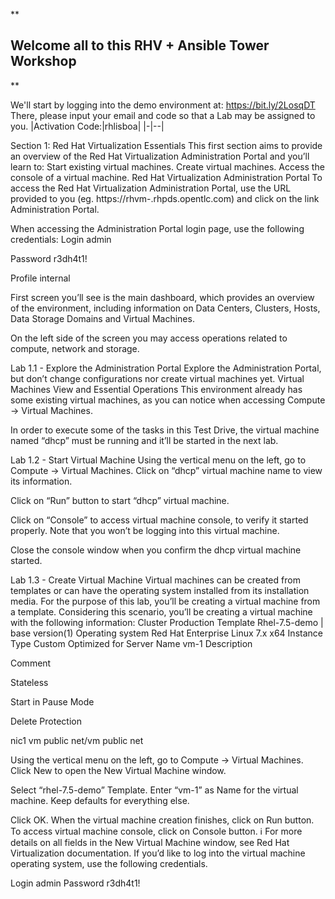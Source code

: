 **
## Welcome all to this RHV + Ansible Tower Workshop
**

We'll start by logging into the demo environment at: https://bit.ly/2LosqDT
There, please input your email and code so that a Lab may be assigned to you.
|Activation Code:|rhlisboa|
|-|--|



Section 1: Red Hat Virtualization Essentials
This first section aims to provide an overview of the Red Hat Virtualization Administration Portal and you’ll learn to:
Start existing virtual machines.
Create virtual machines. 
Access the console of a virtual machine.
Red Hat Virtualization Administration Portal
To access the Red Hat Virtualization Administration Portal, use the URL provided to you (eg. https://rhvm-<GUID>.rhpds.opentlc.com) and click on the link Administration Portal.



When accessing the Administration Portal login page, use the following credentials:
Login
admin

Password
r3dh4t1!

Profile
internal


First screen you’ll see is the main dashboard, which provides an overview of the environment, including information on Data Centers, Clusters, Hosts, Data Storage Domains and Virtual Machines.

On the left side of the screen you may access operations related to compute, network and storage.

 Lab 1.1 - Explore the Administration Portal
Explore the Administration Portal, but don’t change configurations nor create virtual machines yet.
Virtual Machines View and Essential Operations
This environment already has some existing virtual machines, as you can notice when accessing Compute → Virtual Machines.


In order to execute some of the tasks in this Test Drive, the virtual machine named “dhcp” must be running and it’ll be started in the next lab. 

Lab 1.2 - Start Virtual Machine 
Using the vertical menu on the left, go to Compute → Virtual Machines.
Click on “dhcp” virtual machine name to view its information.

Click on “Run” button to start “dhcp” virtual machine.

Click on “Console” to access virtual machine console, to verify it started properly. Note that you won’t be logging into this virtual machine.

Close the console window when you confirm the dhcp virtual machine started.

Lab 1.3 - Create Virtual Machine 
Virtual machines can be created from templates or can have the operating system installed from its installation media. For the purpose of this lab, you’ll be creating a virtual machine from a template.
Considering this scenario, you’ll be creating a virtual machine with the following information:
Cluster
Production
Template
Rhel-7.5-demo | base version(1)
Operating system
Red Hat Enterprise Linux 7.x x64
Instance Type
Custom
Optimized for
Server
Name
vm-1
Description


Comment


Stateless


Start in Pause Mode


Delete Protection


nic1
vm public net/vm public net


Using the vertical menu on the left, go to Compute → Virtual Machines.
Click New to open the New Virtual Machine window.

Select “rhel-7.5-demo” Template.
Enter “vm-1” as Name for the virtual machine.
Keep defaults for everything else.

Click OK.
When the virtual machine creation finishes, click on Run button.
To access virtual machine console, click on Console button.
ℹ
For more details on all fields in the New Virtual Machine window, see Red Hat Virtualization documentation.
If you’d like to log into the virtual machine operating system, use the following credentials. 

Login
admin
Password
r3dh4t1!



